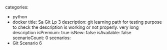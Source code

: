 categories:
  - python
  - docker
title: Sa Git Lp 3
description: git learning path for testing purpose to check the description is working or not properly. very long description
isPremium: true
isNew: false
isAvailable: false
scenarioCount: 0
scenarios: 
  - Git Scenario 6

